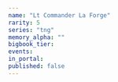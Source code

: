 ```yaml
---
name: "Lt Commander La Forge"
rarity: 5
series: "tng"
memory_alpha: ""
bigbook_tier:
events:
in_portal:
published: false
---
```

